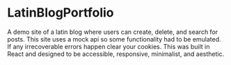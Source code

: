 # LatinBlogPortfolio
A demo site of a latin blog where users can create, delete, and search for posts. This site uses a mock api so some functionality had to be emulated. If any irrecoverable errors happen clear your cookies. This was built in React and designed to be accessible, responsive, minimalist, and aesthetic.
